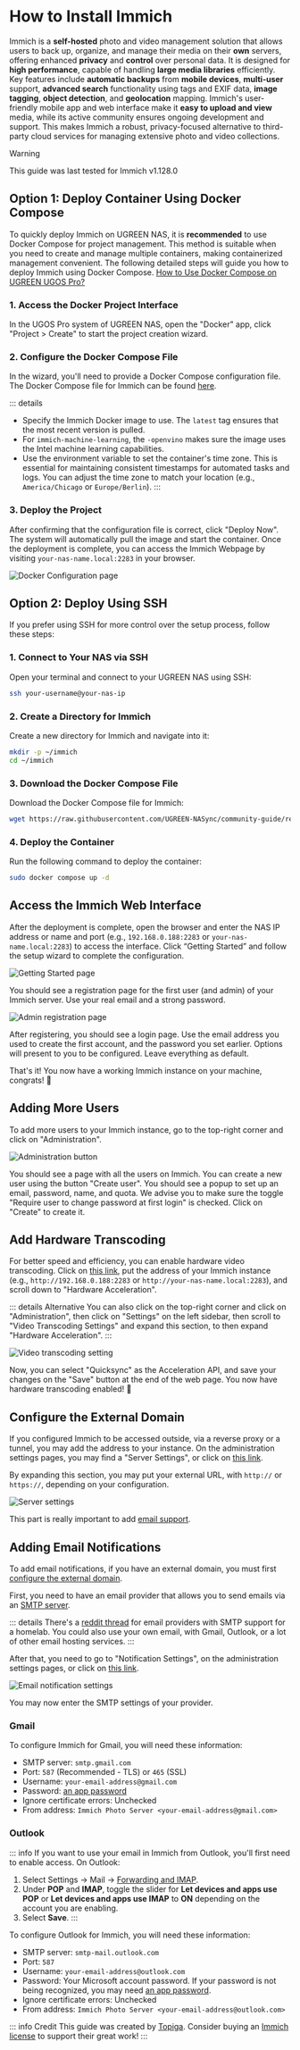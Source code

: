 # How to Install Immich

Immich is a **self-hosted** photo and video management solution that allows users to back up, organize, and manage their media on their **own** servers, offering enhanced **privacy** and **control** over personal data. It is designed for **high performance**, capable of handling **large media libraries** efficiently. Key features include **automatic backups** from **mobile devices**, **multi-user** support, **advanced search** functionality using tags and EXIF data, **image tagging**, **object detection**, and **geolocation** mapping. Immich's user-friendly mobile app and web interface make it **easy to upload and view** media, while its active community ensures ongoing development and support. This makes Immich a robust, privacy-focused alternative to third-party cloud services for managing extensive photo and video collections.

> [!WARNING]
>This guide was last tested for Immich v1.128.0

## Option 1: Deploy Container Using Docker Compose

To quickly deploy Immich on UGREEN NAS, it is **recommended** to use Docker Compose for project management. This method is suitable when you need to create and manage multiple containers, making containerized management convenient. The following detailed steps will guide you how to deploy Immich using Docker Compose. [How to Use Docker Compose on UGREEN UGOS Pro?](https://support.ugnas.com/knowledgecenter/#/detail/eyJpZCI6MzMyLCJ0eXBlIjoidGFnMDAxIiwicGF0aENvZGUiOiJwcm8wMDIsOWpvcDV3LGUyZVNueiIsImxhbmd1YWdlIjoiZW4tVVMiLCJjbGllbnRUeXBlIjoiUEMiLCJhcnRpY2xlVmVyc2lvbiI6IiJ9)

### 1. Access the Docker Project Interface

In the UGOS Pro system of UGREEN NAS, open the "Docker" app, click "Project > Create" to start the project creation wizard.

### 2. Configure the Docker Compose File

In the wizard, you'll need to provide a Docker Compose configuration file. The Docker Compose file for Immich can be found [here](https://raw.githubusercontent.com/UGREEN-NASync/community-guide/refs/heads/main/docs/ugos/install/immich/compose.yaml).

::: details
- Specify the Immich Docker image to use. The `latest` tag ensures that the most recent version is pulled.
- For `immich-machine-learning`, the `-openvino` makes sure the image uses the Intel machine learning capabilities.
- Use the environment variable to set the container's time zone. This is essential for maintaining consistent timestamps for automated tasks and logs. You can adjust the time zone to match your location (e.g., `America/Chicago` or `Europe/Berlin`).
:::

### 3. Deploy the Project

After confirming that the configuration file is correct, click "Deploy Now". The system will automatically pull the image and start the container. Once the deployment is complete, you can access the Immich Webpage by visiting `your-nas-name.local:2283` in your browser.

![Docker Configuration page](./config-docker.png)

## Option 2: Deploy Using SSH

If you prefer using SSH for more control over the setup process, follow these steps:

### 1. Connect to Your NAS via SSH

Open your terminal and connect to your UGREEN NAS using SSH:

```sh
ssh your-username@your-nas-ip
```

### 2. Create a Directory for Immich

Create a new directory for Immich and navigate into it:

```sh
mkdir -p ~/immich
cd ~/immich
```

### 3. Download the Docker Compose File

Download the Docker Compose file for Immich:

```sh
wget https://raw.githubusercontent.com/UGREEN-NASync/community-guide/refs/heads/main/docs/ugos/install/immich/compose.yaml
```

### 4. Deploy the Container

Run the following command to deploy the container:

```sh
sudo docker compose up -d
```

## Access the Immich Web Interface

After the deployment is complete, open the browser and enter the NAS IP address or name and port (e.g., `192.168.0.188:2283` or `your-nas-name.local:2283`) to access the interface. Click “Getting Started” and follow the setup wizard to complete the configuration.

![Getting Started page](./getting-started.png)

You should see a registration page for the first user (and admin) of your Immich server. Use your real email and a strong password.

![Admin registration page](./admin-registration.png)

After registering, you should see a login page. Use the email address you used to create the first account, and the password you set earlier. Options will present to you to be configured. Leave everything as default.

That's it! You now have a working Immich instance on your machine, congrats! :tada:

## Adding More Users

To add more users to your Immich instance, go to the top-right corner and click on "Administration".

![Administration button](./administration-button.png)

You should see a page with all the users on Immich. You can create a new user using the button "Create user". You should see a popup to set up an email, password, name, and quota. We advise you to make sure the toggle "Require user to change password at first login" is checked. Click on "Create" to create it.

## Add Hardware Transcoding

For better speed and efficiency, you can enable hardware video transcoding. Click on [this link](https://my.immich.app/admin/system-settings?isOpen=video-transcoding+hardware-acceleration), put the address of your Immich instance (e.g., `http://192.168.0.188:2283` or `http://your-nas-name.local:2283`), and scroll down to "Hardware Acceleration".

::: details Alternative
You can also click on the top-right corner and click on "Administration", then click on "Settings" on the left sidebar, then scroll to "Video Transcoding Settings" and expand this section, to then expand "Hardware Acceleration".
:::

![Video transcoding setting](./video-transcoding.png)

Now, you can select "Quicksync" as the Acceleration API, and save your changes on the "Save" button at the end of the web page. You now have hardware transcoding enabled! :tada:

## Configure the External Domain

If you configured Immich to be accessed outside, via a reverse proxy or a tunnel, you may add the address to your instance. On the administration settings pages, you may find a "Server Settings", or click on [this link](https://my.immich.app/admin/system-settings?isOpen=server).

By expanding this section, you may put your external URL, with `http://` or `https://`, depending on your configuration.

![Server settings](./server-settings.png)

This part is really important to add [email support](#adding-email-notifications).

## Adding Email Notifications

To add email notifications, if you have an external domain, you must first [configure the external domain](#configure-the-external-domain).

First, you need to have an email provider that allows you to send emails via an [SMTP server](https://aws.amazon.com/what-is/smtp/).

::: details
There's a [reddit thread](https://www.reddit.com/r/homelab/comments/1hre8nn/which_email_provider_has_simple_smtp_support/) for email providers with SMTP support for a homelab. You could also use your own email, with Gmail, Outlook, or a lot of other email hosting services.
:::

After that, you need to go to "Notification Settings", on the administration settings pages, or click on [this link](https://my.immich.app/admin/system-settings?isOpen=notifications+email).

![Email notification settings](./email-settings.png)

You may now enter the SMTP settings of your provider.

### Gmail

To configure Immich for Gmail, you will need these information:
- SMTP server: `smtp.gmail.com`
- Port: `587` (Recommended - TLS) or `465` (SSL)
- Username: `your-email-address@gmail.com`
- Password: [an app password](https://support.google.com/mail/answer/185833)
- Ignore certificate errors: Unchecked
- From address: `Immich Photo Server <your-email-address@gmail.com>`

### Outlook

::: info
If you want to use your email in Immich from Outlook, you'll first need to enable access. On Outlook:
1. Select Settings -> Mail -> [Forwarding and IMAP](https://go.microsoft.com/fwlink/?linkid=875424).
2. Under **POP** and **IMAP**, toggle the slider for **Let devices and apps use POP** or **Let devices and apps use IMAP** to **ON** depending on the account you are enabling.
3. Select **Save**.
:::

To configure Outlook for Immich, you will need these information:
- SMTP server: `smtp-mail.outlook.com`
- Port: `587`
- Username: `your-email-address@outlook.com`
- Password: Your Microsoft account password. If your password is not being recognized, you may need [an app password](https://support.microsoft.com/en-us/account-billing/how-to-get-and-use-app-passwords-5896ed9b-4263-e681-128a-a6f2979a7944).
- Ignore certificate errors: Unchecked
- From address: `Immich Photo Server <your-email-address@outlook.com>`

::: info Credit
This guide was created by [Topiga](https://github.com/topiga/). Consider buying an [Immich license](https://immich.app/blog/2024/immich-licensing/) to support their great work!
:::